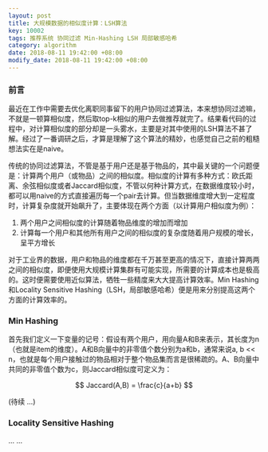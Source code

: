 ```yaml
---
layout: post
title: 大规模数据的相似度计算：LSH算法
key: 10002
tags: 推荐系统 协同过滤 Min-Hashing LSH 局部敏感哈希
category: algorithm
date: 2018-08-11 19:42:00 +08:00
modify_date: 2018-08-11 19:42:00 +08:00
---
```


### 前言

最近在工作中需要去优化离职同事留下的用户协同过滤算法，本来想协同过滤嘛，不就是一顿算相似度，然后取top-k相似的用户去做推荐就完了。结果看代码的过程中，对计算相似度的部分却是一头雾水，主要是对其中使用的LSH算法不甚了解。经过了一番调研之后，才算是理解了这个算法的精妙，也感觉自己之前的粗糙想法实在是naive。

传统的协同过滤算法，不管是基于用户还是基于物品的，其中最关键的一个问题便是：计算两个用户（或物品）之间的相似度。相似度的计算有多种方式：欧氏距离、余弦相似度或者Jaccard相似度，不管以何种计算方式，在数据维度较小时，都可以用naive的方式直接遍历每一个pair去计算。但当数据维度增大到一定程度时，计算复杂度就开始飙升了，主要体现在两个方面（以计算用户相似度为例）：

1. 两个用户之间相似度的计算随着物品维度的增加而增加
2. 计算每一个用户和其他所有用户之间的相似度的复杂度随着用户规模的增长，呈平方增长

对于工业界的数据，用户和物品的维度都在千万甚至更高的情况下，直接计算两两之间的相似度，即便使用大规模计算集群有可能实现，所需要的计算成本也是极高的。这时便需要使用近似算法，牺牲一些精度来大大提高计算效率。Min Hashing和Locality Sensitive Hashing（LSH，局部敏感哈希）便是用来分别提高这两个方面的计算效率的。

### Min Hashing

首先我们定义一下变量的记号：假设有两个用户，用向量A和B来表示，其长度为n（也就是item的维度）。A和B向量中的非零值个数分别为a和b，通常来说a, b << n，也就是每个用户接触过的物品相对于整个物品集而言是很稀疏的。A、B向量中共同的非零值个数为c，则Jaccard相似度可定义为：

$$ Jaccard(A,B) = \frac{c}{a+b} $$

(待续 ...)

### Locality Sensitive Hashing

... ...